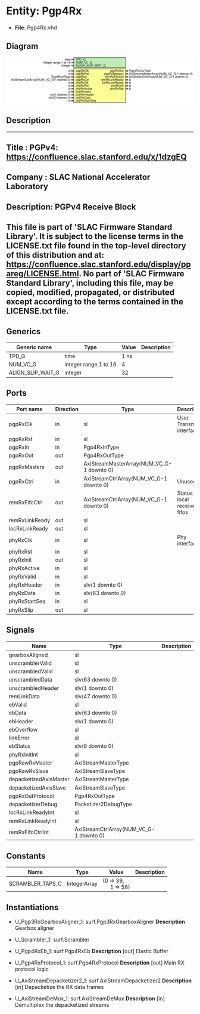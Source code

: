 # Entity: Pgp4Rx

- **File**: Pgp4Rx.vhd
## Diagram

![Diagram](Pgp4Rx.svg "Diagram")
## Description

-----------------------------------------------------------------------------
 Title      : PGPv4: https://confluence.slac.stanford.edu/x/1dzgEQ
-----------------------------------------------------------------------------
 Company    : SLAC National Accelerator Laboratory
-----------------------------------------------------------------------------
 Description: PGPv4 Receive Block
-----------------------------------------------------------------------------
 This file is part of 'SLAC Firmware Standard Library'.
 It is subject to the license terms in the LICENSE.txt file found in the
 top-level directory of this distribution and at:
    https://confluence.slac.stanford.edu/display/ppareg/LICENSE.html.
 No part of 'SLAC Firmware Standard Library', including this file,
 may be copied, modified, propagated, or distributed except according to
 the terms contained in the LICENSE.txt file.
-----------------------------------------------------------------------------
## Generics

| Generic name      | Type                  | Value | Description |
| ----------------- | --------------------- | ----- | ----------- |
| TPD_G             | time                  | 1 ns  |             |
| NUM_VC_G          | integer range 1 to 16 | 4     |             |
| ALIGN_SLIP_WAIT_G | integer               | 32    |             |
## Ports

| Port name      | Direction | Type                                      | Description                   |
| -------------- | --------- | ----------------------------------------- | ----------------------------- |
| pgpRxClk       | in        | sl                                        | User Transmit interface       |
| pgpRxRst       | in        | sl                                        |                               |
| pgpRxIn        | in        | Pgp4RxInType                              |                               |
| pgpRxOut       | out       | Pgp4RxOutType                             |                               |
| pgpRxMasters   | out       | AxiStreamMasterArray(NUM_VC_G-1 downto 0) |                               |
| pgpRxCtrl      | in        | AxiStreamCtrlArray(NUM_VC_G-1 downto 0)   |  Unused                       |
| remRxFifoCtrl  | out       | AxiStreamCtrlArray(NUM_VC_G-1 downto 0)   | Status of local receive fifos |
| remRxLinkReady | out       | sl                                        |                               |
| locRxLinkReady | out       | sl                                        |                               |
| phyRxClk       | in        | sl                                        | Phy interface                 |
| phyRxRst       | in        | sl                                        |                               |
| phyRxInit      | out       | sl                                        |                               |
| phyRxActive    | in        | sl                                        |                               |
| phyRxValid     | in        | sl                                        |                               |
| phyRxHeader    | in        | slv(1 downto 0)                           |                               |
| phyRxData      | in        | slv(63 downto 0)                          |                               |
| phyRxStartSeq  | in        | sl                                        |                               |
| phyRxSlip      | out       | sl                                        |                               |
## Signals

| Name                   | Type                                    | Description |
| ---------------------- | --------------------------------------- | ----------- |
| gearboxAligned         | sl                                      |             |
| unscramblerValid       | sl                                      |             |
| unscrambledValid       | sl                                      |             |
| unscrambledData        | slv(63 downto 0)                        |             |
| unscrambledHeader      | slv(1 downto 0)                         |             |
| remLinkData            | slv(47 downto 0)                        |             |
| ebValid                | sl                                      |             |
| ebData                 | slv(63 downto 0)                        |             |
| ebHeader               | slv(1 downto 0)                         |             |
| ebOverflow             | sl                                      |             |
| linkError              | sl                                      |             |
| ebStatus               | slv(8 downto 0)                         |             |
| phyRxInitInt           | sl                                      |             |
| pgpRawRxMaster         | AxiStreamMasterType                     |             |
| pgpRawRxSlave          | AxiStreamSlaveType                      |             |
| depacketizedAxisMaster | AxiStreamMasterType                     |             |
| depacketizedAxisSlave  | AxiStreamSlaveType                      |             |
| pgpRxOutProtocol       | Pgp4RxOutType                           |             |
| depacketizerDebug      | Packetizer2DebugType                    |             |
| locRxLinkReadyInt      | sl                                      |             |
| remRxLinkReadyInt      | sl                                      |             |
| remRxFifoCtrlInt       | AxiStreamCtrlArray(NUM_VC_G-1 downto 0) |             |
## Constants

| Name             | Type         | Value                                                   | Description |
| ---------------- | ------------ | ------------------------------------------------------- | ----------- |
| SCRAMBLER_TAPS_C | IntegerArray |  (0 => 39,<br><span style="padding-left:20px"> 1 => 58) |             |
## Instantiations

- U_Pgp3RxGearboxAligner_1: surf.Pgp3RxGearboxAligner
**Description**
 Gearbox aligner

- U_Scrambler_1: surf.Scrambler
- U_Pgp4RxEb_1: surf.Pgp4RxEb
**Description**
 [out]
 Elastic Buffer

- U_Pgp4RxProtocol_1: surf.Pgp4RxProtocol
**Description**
 [out]
 Main RX protocol logic

- U_AxiStreamDepacketizer2_1: surf.AxiStreamDepacketizer2
**Description**
 [in]
 Depacketize the RX data frames

- U_AxiStreamDeMux_1: surf.AxiStreamDeMux
**Description**
 [in]
 Demultiplex the depacketized streams

